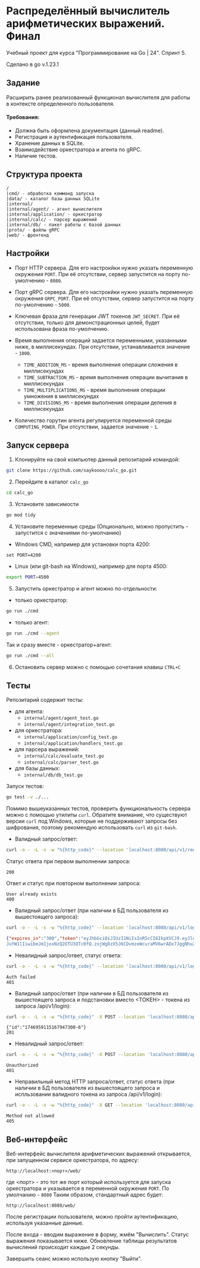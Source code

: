 # Распределённый вычислитель арифметических выражений. Финал

Учебный проект для курса "Программирование на Go | 24". Спринт 5.

Сделано в go v.1.23.1

## Задание
Расширить ранее реализованный функционал вычислителя для работы в контексте определенного пользователя.

#### Требования:
- Должна быть оформлена документация (данный readme).
- Регистрация и аутентификация пользователя.
- Хранение данных в SQLite.
- Взаимодействие оркестратора и агента по gRPC.
- Наличие тестов.

## Структура проекта
```
/
|cmd/ - обработка комманд запуска
|data/ - каталог базы данных SQLite
|internal/ 
|internal/agent/ - агент вычислителя 
|internal/application/ - оркестратор 
|internal/calc/ - парсер выражений 
|internal/db/ - пакет работы с базой данных 
|proto/ - файлы gRPC
|web/ - фронтенд
```

## Настройки
- Порт HTTP сервера. Для его настрокйки нужно указать переменную окружения `PORT`. При её отсутствии, сервер запустится на порту по-умолчению - `8080`. 

- Порт gRPC сервера. Для его настрокйки нужно указать переменную окружения `GRPC_PORT`. При её отсутствии, сервер запустится на порту по-умолчению - `5000`. 

- Ключевая фраза для генерации JWT токенов `JWT_SECRET`. При её отсутствии, только для демонстрационных целей, будет использована фраза по-умолчению.

- Время выполнения операций задается переменными, указанными ниже, в миллисекундах. При отсутствии, устанавливается значение - `1000`.
  - `TIME_ADDITION_MS` - время выполнения операции сложения в миллисекундах
  - `TIME_SUBTRACTION_MS` - время выполнения операции вычитания в миллисекундах
  - `TIME_MULTIPLICATIONS_MS` - время выполнения операции умножения в миллисекундах
  - `TIME_DIVISIONS_MS` - время выполнения операции деления в миллисекундах

- Количество горутин агента регулируется переменной среды `COMPUTING_POWER`. При отсутствии, задается значение - `1`.

## Запуск сервера
1. Клонируйте на свой компьютер данный репозитарий командой:
```bash
git clone https://github.com/saykoooo/calc_go.git
```
2. Перейдите в каталог `calc_go`
```bash
cd calc_go
```
3. Установите зависимости
```bash
go mod tidy
```
4. Установите переменные среды (Опционально, можно пропустить - запустится с значениями по-умолчанию)
 - Windows CMD, например для установки порта 4200:
```
set PORT=4200
```
 - Linux (или git-bash на Windows), например для порта 4500:
```bash
export PORT=4500
```
5. Запустить оркестратор и агент можно по-отдельности:
- только оркестратор:
```bash
go run ./cmd
```
- только агент:
```bash
go run ./cmd --agent
```
Так и сразу вместе - оркестратор+агент:
```bash
go run ./cmd --all
```
6. Остановить сервер можно с помощью сочетания клавиш `CTRL+C`

## Тесты
Репозитарий содержит тесты:
 - для агента:
   - `internal/agent/agent_test.go`
   - `internal/agent/integration_test.go`
 - для оркестратора:
   - `internal/application/config_test.go`
   - `internal/application/handlers_test.go`
 - для парсера выражений:
   - `internal/calc/evaluate_test.go`
   - `internal/calc/parser_test.go`
 - для базы данных:
   - `internal/db/db_test.go`
 
Запуск тестов:
```bash
go test -v ./...
```

Помимо вышеуказанных тестов, проверить функциональность сервера можно с помощью утилиты `curl`. 
Обратите внимание, что существуют версии `curl` под Windows, которые не поддерживают 
запросы без шифрования, поэтому рекомендую использовать `curl` из `git-bash`.

- Валидный запрос/ответ:
```bash
curl -o - -L -s -w "%{http_code}" --location 'localhost:8080/api/v1/register' --header 'Content-Type: application/json' --data '{"login": "username","password": "passwd"}'
```
Статус ответа при первом выполнении запроса:
```
200
```
Ответ и статус при повторном выполнении запроса:
```
User already exists
400
```
- Валидный запрос/ответ (при наличии в БД пользователя из вышестоящего запроса):
```bash
curl -o - -L -s -w "%{http_code}" --location 'localhost:8080/api/v1/login' --header 'Content-Type: application/json' --data '{"login": "username","password": "passwd"}'
```
```JSON
{"expires_in":"300","token":"eyJhbGciOiJIUzI1NiIsInR5cCI6IkpXVCJ9.eyJleHAiOjE3NDY5NTgyNzQsImlhdCI6MTc0Njk1Nzk3NCwibmFtZSI6InVzZX
JuYW1lIiwibmJmIjoxNzQ2OTU3OTc0fQ.zojWgDzX5J6CDvmzeWcuraMV6wrADx7JggNhu2xc2l8"}
```
- Невалидный запрос/ответ, статус ответа:
```bash
curl -o - -L -s -w "%{http_code}" --location 'localhost:8080/api/v1/login' --header 'Content-Type: application/json' --data '{"login": "username","password": "xxx"}'
```
```
Auth failed
401
```
- Валидный запрос/ответ (при наличии в БД пользователя из вышестоящего запроса и подстановки вместо <ТОКЕН> - токена из запроса /api/v1/login):
```bash
curl -o - -L -s -w "%{http_code}" -X POST --location 'localhost:8080/api/v1/calculate' -H 'Content-Type: application/json' -H "Authorization: Bearer <ТОКЕН>" --data '{ "expression": "2+2*2" }'
```
```
{"id":"1746959115167947300-6"}
201
```
- Невалидный запрос/ответ:
```bash
curl -o - -L -s -w "%{http_code}" -X POST --location 'localhost:8080/api/v1/calculate' -H 'Content-Type: application/json' -H "Authorization: Bearer 1" --data '{ "expression": "2+2*2" }'
```
```
Unauthorized
401
```
- Неправильный метод HTTP запроса/ответ, статус ответа (при наличии в БД пользователя из вышестоящего запроса и испльзовании валидного токена из запроса /api/v1/login):
```bash
curl -o - -L -s -w "%{http_code}" -X GET --location 'localhost:8080/api/v1/calculate' -H 'Content-Type: application/json' -H "Authorization: Bearer <ТОКЕН>" --data '{ "expression": "2+2*2" }'
```
```
Method not allowed
405
```

## Веб-интерфейс

Веб-интерфейс вычислителя арифметических выражений открывается, при запущенном сервисе оркестратора, по адресу:
```
http://localhost:<порт>/web/
```
где <порт> - это тот же порт который используется для запуска оркестратора и указывается в переменной окружения `PORT`. По умолчанию - `8080`
Таким образом, стандартный адрес будет: 
```
http://localhost:8080/web/
```

После регистрации пользователя, можно пройти аутентификацию, используя указанные данные.

После входа - вводим выражение в форму, жмём "Вычислить". Статус выражения показывается ниже.
Обновление таблицы результатов вычислений происходит каждые 2 секунды.

Завершить сеанс можно использую кнопку "Выйти".
